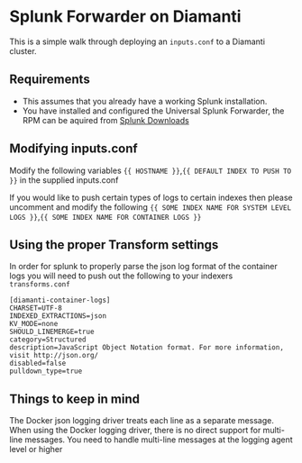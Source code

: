 # Splunk Forwarder on Diamanti
This is a simple walk through deploying an `inputs.conf` to a Diamanti cluster.

## Requirements
- This assumes that you already have a working Splunk installation.
- You have installed and configured the Universal Splunk Forwarder, the RPM can be aquired from [Splunk Downloads](https://www.splunk.com/en_us/download/universal-forwarder.html)

## Modifying inputs.conf
Modify the following variables `{{ HOSTNAME }}`,`{{ DEFAULT INDEX TO PUSH TO }}` in the supplied inputs.conf

If you would like to push certain types of logs to certain indexes then please uncomment and modify the following `{{ SOME INDEX NAME FOR SYSTEM LEVEL LOGS }}`,`{{ SOME INDEX NAME FOR CONTAINER LOGS }}`

## Using the proper Transform settings
In order for splunk to properly parse the json log format of the container logs you will need to push out the following to your indexers `transforms.conf`

```
[diamanti-container-logs]
CHARSET=UTF-8
INDEXED_EXTRACTIONS=json
KV_MODE=none
SHOULD_LINEMERGE=true
category=Structured
description=JavaScript Object Notation format. For more information, visit http://json.org/
disabled=false
pulldown_type=true
```


## Things to keep in mind
The Docker json logging driver treats each line as a separate message. When using the Docker logging driver, there is no direct support for multi-line messages. You need to handle multi-line messages at the logging agent level or higher
